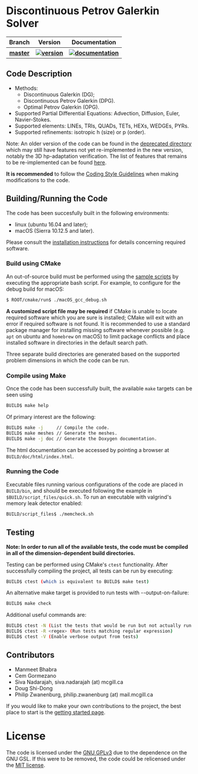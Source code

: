 # Discontinuous Petrov Galerkin Solver

<table>
	<tr>
		<th>Branch</th>
		<th>Version</th>
		<th>Documentation</th>
	</tr>
	<tr>
		<th>
			<a href="https://github.com/PhilipZwanenburg/DPGSolver/tree/master">
				master
			</a>
		</th>
		<th>
			<a href="https://badge.fury.io/">
				<img src="https://badge.fury.io/gh/PhilipZwanenburg%2FDPGSolver.svg"
				     title="version">
			</a>
		</th>
		<th>
			<a href="https://codedocs.xyz/PhilipZwanenburg/DPGSolver/">
				<img src="https://codedocs.xyz/PhilipZwanenburg/DPGSolver.svg"
				     title="documentation">
			</a>
		</th>
	</tr>
</table>


## Code Description
- Methods:
	- Discontinuous Galerkin (DG);
	- Discontinuous Petrov Galerkin (DPG).
	- Optimal Petrov Galerkin (OPG).
- Supported Partial Differential Equations: Advection, Diffusion, Euler, Navier-Stokes.
- Supported elements: LINEs, TRIs, QUADs, TETs, HEXs, WEDGEs, PYRs.
- Supported refinements: isotropic h (size) or p (order).

Note: An older version of the code can be found in the [deprecated directory](deprecated) which may
still have features not yet re-implemented in the new version, notably the 3D hp-adaptation
verification. The list of features that remains to be re-implemented can be found
[here](todo_reimplementation.md).

**It is recommended** to follow the [Coding Style Guidelines](STYLE.md) when making modifications to
the code.

## Building/Running the Code

The code has been succesfully built in the following environments:
- linux (ubuntu 16.04 and later);
- macOS (Sierra 10.12.5 and later).

Please consult the [installation instructions](INSTALL.md) for details concerning required software.

### Build using CMake

An out-of-source build must be performed using the [sample scripts](cmake/run) by executing the
appropriate bash script. For example, to configure for the debug build for macOS:
```sh
$ ROOT/cmake/run$ ./macOS_gcc_debug.sh
```

**A customized script file may be required** if CMake is unable to locate required software which
you are sure is installed; CMake will exit with an error if required software is not found. It is
recommended to use a standard package manager for installing missing software whenever possible
(e.g. `apt` on ubuntu and `homebrew` on macOS) to limit package conflicts and place installed
software in directories in the default search path.

Three separate build directories are generated based on the supported problem dimensions in which
the code can be run.

### Compile using Make

Once the code has been successfully built, the available `make` targets can be seen using
```sh
BUILD$ make help
```

Of primary interest are the following:
```sh
BUILD$ make -j     // Compile the code.
BUILD$ make meshes // Generate the meshes.
BUILD$ make -j doc // Generate the Doxygen documentation.
```

The html documentation can be accessed by pointing a browser at `BUILD/doc/html/index.html`.

### Running the Code

Executable files running various configurations of the code are placed in `BUILD/bin`, and should be executed following
the example in `$BUILD/script_files/quick.sh`. To run an executable with valgrind's memory leak detector enabled:
```sh
BUILD/script_files$ ./memcheck.sh
```

## Testing

**Note: In order to run all of the available tests, the code must be compiled in all of the dimension-dependent build
directories.**

Testing can be performed using CMake's `ctest` functionality. After successfully compiling the project, all tests can be
run by executing:
```sh
BUILD$ ctest (which is equivalent to BUILD$ make test)
```

An alternative make target is provided to run tests with --output-on-failure:
```sh
BUILD$ make check
```

Additional useful commands are:
```sh
BUILD$ ctest -N (List the tests that would be run but not actually run them)
BUILD$ ctest -R <regex> (Run tests matching regular expression)
BUILD$ ctest -V (Enable verbose output from tests)
```

## Contributors

- Manmeet Bhabra
- Cem Gormezano
- Siva Nadarajah, siva.nadarajah (at) mcgill.ca
- Doug Shi-Dong
- Philip Zwanenburg, philip.zwanenburg (at) mail.mcgill.ca

If you would like to make your own contributions to the project, the best place to start is the
[getting started page](https://codedocs.xyz/PhilipZwanenburg/DPGSolver/md_doc_GETTING_STARTED.html).

# License

The code is licensed under the [GNU GPLv3](LICENSE.md) due to the dependence on the GNU GSL. If this
were to be removed, the code could be relicensed under the
[MIT license](https://opensource.org/licenses/MIT).

